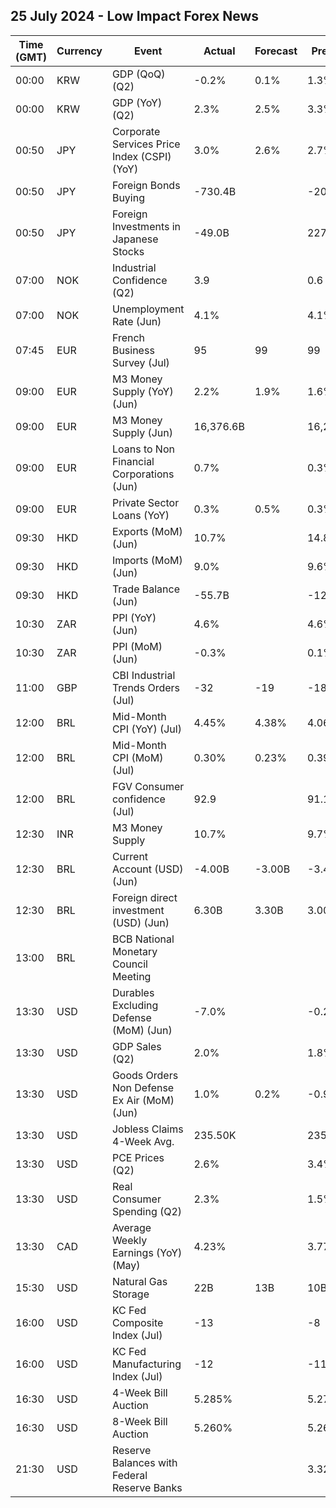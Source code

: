 ## 25 July 2024 - Low Impact Forex News

| Time (GMT) | Currency | Event | Actual | Forecast | Previous |
|------|----------|-------|--------|----------|----------|
| 00:00 | KRW | GDP (QoQ) (Q2) | -0.2% | 0.1% | 1.3% |
| 00:00 | KRW | GDP (YoY) (Q2) | 2.3% | 2.5% | 3.3% |
| 00:50 | JPY | Corporate Services Price Index (CSPI) (YoY) | 3.0% | 2.6% | 2.7% |
| 00:50 | JPY | Foreign Bonds Buying | -730.4B |  | -206.0B |
| 00:50 | JPY | Foreign Investments in Japanese Stocks | -49.0B |  | 227.8B |
| 07:00 | NOK | Industrial Confidence (Q2) | 3.9 |  | 0.6 |
| 07:00 | NOK | Unemployment Rate (Jun) | 4.1% |  | 4.1% |
| 07:45 | EUR | French Business Survey (Jul) | 95 | 99 | 99 |
| 09:00 | EUR | M3 Money Supply (YoY) (Jun) | 2.2% | 1.9% | 1.6% |
| 09:00 | EUR | M3 Money Supply (Jun) | 16,376.6B |  | 16,267.6B |
| 09:00 | EUR | Loans to Non Financial Corporations (Jun) | 0.7% |  | 0.3% |
| 09:00 | EUR | Private Sector Loans (YoY) | 0.3% | 0.5% | 0.3% |
| 09:30 | HKD | Exports (MoM) (Jun) | 10.7% |  | 14.8% |
| 09:30 | HKD | Imports (MoM) (Jun) | 9.0% |  | 9.6% |
| 09:30 | HKD | Trade Balance (Jun) | -55.7B |  | -12.1B |
| 10:30 | ZAR | PPI (YoY) (Jun) | 4.6% |  | 4.6% |
| 10:30 | ZAR | PPI (MoM) (Jun) | -0.3% |  | 0.1% |
| 11:00 | GBP | CBI Industrial Trends Orders (Jul) | -32 | -19 | -18 |
| 12:00 | BRL | Mid-Month CPI (YoY) (Jul) | 4.45% | 4.38% | 4.06% |
| 12:00 | BRL | Mid-Month CPI (MoM) (Jul) | 0.30% | 0.23% | 0.39% |
| 12:00 | BRL | FGV Consumer confidence (Jul) | 92.9 |  | 91.1 |
| 12:30 | INR | M3 Money Supply | 10.7% |  | 9.7% |
| 12:30 | BRL | Current Account (USD) (Jun) | -4.00B | -3.00B | -3.40B |
| 12:30 | BRL | Foreign direct investment (USD) (Jun) | 6.30B | 3.30B | 3.00B |
| 13:00 | BRL | BCB National Monetary Council Meeting |  |  |  |
| 13:30 | USD | Durables Excluding Defense (MoM) (Jun) | -7.0% |  | -0.2% |
| 13:30 | USD | GDP Sales (Q2) | 2.0% |  | 1.8% |
| 13:30 | USD | Goods Orders Non Defense Ex Air (MoM) (Jun) | 1.0% | 0.2% | -0.9% |
| 13:30 | USD | Jobless Claims 4-Week Avg. | 235.50K |  | 235.25K |
| 13:30 | USD | PCE Prices (Q2) | 2.6% |  | 3.4% |
| 13:30 | USD | Real Consumer Spending (Q2) | 2.3% |  | 1.5% |
| 13:30 | CAD | Average Weekly Earnings (YoY) (May) | 4.23% |  | 3.77% |
| 15:30 | USD | Natural Gas Storage | 22B | 13B | 10B |
| 16:00 | USD | KC Fed Composite Index (Jul) | -13 |  | -8 |
| 16:00 | USD | KC Fed Manufacturing Index (Jul) | -12 |  | -11 |
| 16:30 | USD | 4-Week Bill Auction | 5.285% |  | 5.270% |
| 16:30 | USD | 8-Week Bill Auction | 5.260% |  | 5.260% |
| 21:30 | USD | Reserve Balances with Federal Reserve Banks |  |  | 3.322T |
